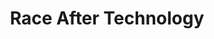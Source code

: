---
layout: module
num: 6
title: Race After Technology
type: lecture
draft: 0
group: 3
show_schedule: 1
due_date: 2024-01-23
slides:
  - url: https://docs.google.com/presentation/d/1-Mir_iIK8jLKyzeJfbTb1zWDF9LOx2GkbD6oXDVoQ2k/edit?usp=sharing
    title: Race After Technology
readings:
  - title: "Race After Technology"
    url: https://canvas.northwestern.edu/files/18094992/
    author: Benjamin, R.
    date: 2019
    source: Polity
---